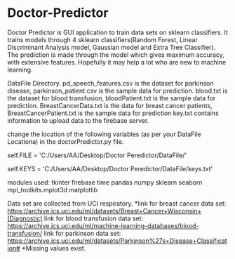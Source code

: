 # Doctor-Predictor
Doctor Predictor is GUI application to train data sets on sklearn classifiers. It trains models through 4 sklearn classifiers(Random Forest, Linear Discriminant Analysis model, Gaussian model and Extra Tree Classifier).
The prediction is made through the model which gives maximum accuracy, with extensive features. Hopefully it may help a lot who are new to machine learning.

DataFile Directory.
pd_speech_features.csv is the dataset for parkinson disease, parkinson_patient.csv is the sample data for prediction.
blood.txt is the dataset for blood transfusion, bloodPatient.txt is the sample data for prediction.
BreastCancerData.txt is the data for breast cancer patients, BreastCancerPatient.txt is the sample data for prediction
key.txt contains information to upload data to the firebase server.

change the location of the following variables (as per your DataFile Locationa) in the doctorPredictor.py file.

self.FILE = 'C:/Users/AA/Desktop/Doctor Peredictor/DataFile/'

self.KEYS = 'C:/Users/AA/Desktop/Doctor Peredictor/DataFile/keys.txt'



modules used:
tkinter
firebase
time
pandas
numpy
sklearn
seaborn
mpl_toolkits.mplot3d
matplotlib

Data set are collected from UCI respiratory.
*link for breast cancer data set: https://archive.ics.uci.edu/ml/datasets/Breast+Cancer+Wisconsin+(Diagnostic)
link for blood transfusion data set: https://archive.ics.uci.edu/ml/machine-learning-databases/blood-transfusion/
link for parkinson data set: https://archive.ics.uci.edu/ml/datasets/Parkinson%27s+Disease+Classification#
*Missing values exist.


